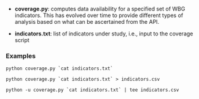 
* **coverage.py**: computes data availability for a specified set of WBG indicators. This has evolved
  over time to provide different types of analysis based on what can be ascertained from the API.

* **indicators.txt**: list of indicators under study, i.e., input to the coverage script

### Examples ###

```python coverage.py `cat indicators.txt` ```

```python coverage.py `cat indicators.txt` > indicators.csv```

```python -u coverage.py `cat indicators.txt` | tee indicators.csv```
